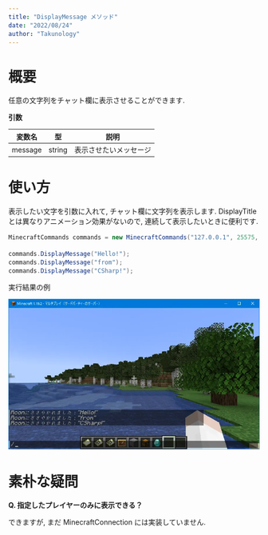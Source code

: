 ```yaml
---
title: "DisplayMessage メソッド"
date: "2022/08/24"
author: "Takunology"
---
```


# 概要
任意の文字列をチャット欄に表示させることができます.

**引数**

|変数名|型|説明|
|--|--|--|
|message|string|表示させたいメッセージ|

# 使い方
表示したい文字を引数に入れて, チャット欄に文字列を表示します. DisplayTitle とは異なりアニメーション効果がないので, 連続して表示したいときに便利です.

```cs
MinecraftCommands commands = new MinecraftCommands("127.0.0.1", 25575, "passwd");

commands.DisplayMessage("Hello!");
commands.DisplayMessage("from");
commands.DisplayMessage("CSharp!");
```

実行結果の例

![](https://raw.githubusercontent.com/takunology/MinecraftConnection-docs/main/ver2/MinecraftCommands/Method/media/DisplayMessage_01.webp)

# 素朴な疑問

**Q. 指定したプレイヤーのみに表示できる？**

できますが, まだ MinecraftConnection には実装していません.